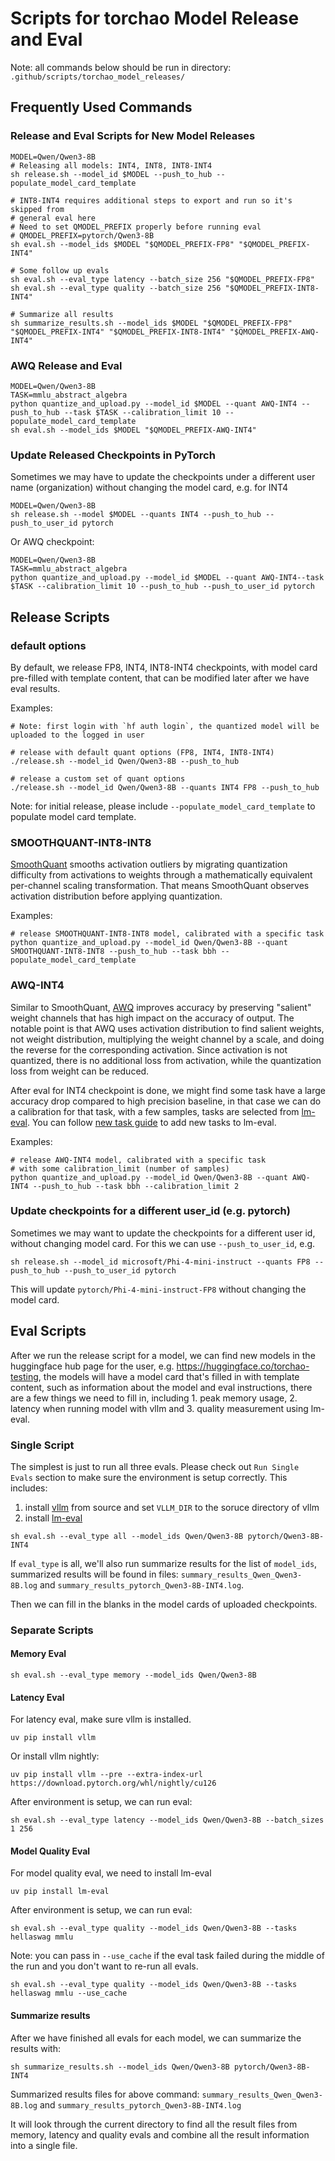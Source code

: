 # Scripts for torchao Model Release and Eval

Note: all commands below should be run in directory: `.github/scripts/torchao_model_releases/`

## Frequently Used Commands
### Release and Eval Scripts for New Model Releases
```
MODEL=Qwen/Qwen3-8B
# Releasing all models: INT4, INT8, INT8-INT4
sh release.sh --model_id $MODEL --push_to_hub --populate_model_card_template

# INT8-INT4 requires additional steps to export and run so it's skipped from
# general eval here
# Need to set QMODEL_PREFIX properly before running eval
# QMODEL_PREFIX=pytorch/Qwen3-8B
sh eval.sh --model_ids $MODEL "$QMODEL_PREFIX-FP8" "$QMODEL_PREFIX-INT4"

# Some follow up evals
sh eval.sh --eval_type latency --batch_size 256 "$QMODEL_PREFIX-FP8"
sh eval.sh --eval_type quality --batch_size 256 "$QMODEL_PREFIX-INT8-INT4"

# Summarize all results
sh summarize_results.sh --model_ids $MODEL "$QMODEL_PREFIX-FP8" "$QMODEL_PREFIX-INT4" "$QMODEL_PREFIX-INT8-INT4" "$QMODEL_PREFIX-AWQ-INT4"
```

### AWQ Release and Eval
```
MODEL=Qwen/Qwen3-8B
TASK=mmlu_abstract_algebra
python quantize_and_upload.py --model_id $MODEL --quant AWQ-INT4 --push_to_hub --task $TASK --calibration_limit 10 --populate_model_card_template
sh eval.sh --model_ids $MODEL "$QMODEL_PREFIX-AWQ-INT4"
```

### Update Released Checkpoints in PyTorch
Sometimes we may have to update the checkpoints under a different user name (organization) without changing the model card, e.g. for INT4
```
MODEL=Qwen/Qwen3-8B
sh release.sh --model $MODEL --quants INT4 --push_to_hub --push_to_user_id pytorch
```

Or AWQ checkpoint:
```
MODEL=Qwen/Qwen3-8B
TASK=mmlu_abstract_algebra
python quantize_and_upload.py --model_id $MODEL --quant AWQ-INT4--task $TASK --calibration_limit 10 --push_to_hub --push_to_user_id pytorch
```

## Release Scripts
### default options
By default, we release FP8, INT4, INT8-INT4 checkpoints, with model card pre-filled with template content, that can be modified later after we have eval results.

Examples:
```
# Note: first login with `hf auth login`, the quantized model will be uploaded to the logged in user

# release with default quant options (FP8, INT4, INT8-INT4)
./release.sh --model_id Qwen/Qwen3-8B --push_to_hub

# release a custom set of quant options
./release.sh --model_id Qwen/Qwen3-8B --quants INT4 FP8 --push_to_hub
```

Note: for initial release, please include `--populate_model_card_template` to populate model card template.

### SMOOTHQUANT-INT8-INT8
[SmoothQuant](https://arxiv.org/abs/2211.10438) smooths activation outliers by migrating quantization difficulty from activations to weights through a mathematically equivalent per-channel scaling transformation. That means SmoothQuant observes activation distribution before applying quantization.

Examples:
```
# release SMOOTHQUANT-INT8-INT8 model, calibrated with a specific task
python quantize_and_upload.py --model_id Qwen/Qwen3-8B --quant SMOOTHQUANT-INT8-INT8 --push_to_hub --task bbh --populate_model_card_template
```

### AWQ-INT4
Similar to SmoothQuant, [AWQ](https://arxiv.org/abs/2306.00978) improves accuracy by preserving "salient" weight channels that has high impact on the accuracy of output. The notable point is that AWQ uses activation distribution to find salient weights, not weight distribution, multiplying the weight channel by a scale, and doing the reverse for the corresponding activation. Since activation is not quantized, there is no additional loss from activation, while the quantization loss from weight can be reduced.

After eval for INT4 checkpoint is done, we might find some task have a large accuracy drop compared to high precision baseline, in that case we can do a calibration for that task, with a few samples, tasks are selected from [lm-eval](https://github.com/EleutherAI/lm-eval\uation-harness/blob/main/lm_eval/tasks/README.md). You can follow [new task guide](https://github.com/EleutherAI/lm-evaluation-harness/blob/main/docs/new_task_guide.md) to add new tasks to lm-eval.

Examples:
```
# release AWQ-INT4 model, calibrated with a specific task
# with some calibration_limit (number of samples)
python quantize_and_upload.py --model_id Qwen/Qwen3-8B --quant AWQ-INT4 --push_to_hub --task bbh --calibration_limit 2
```

### Update checkpoints for a different user_id (e.g. pytorch)
Sometimes we may want to update the checkpoints for a different user id, without changing model card. For this we can use `--push_to_user_id`, e.g.

```
sh release.sh --model_id microsoft/Phi-4-mini-instruct --quants FP8 --push_to_hub --push_to_user_id pytorch
```

This will update `pytorch/Phi-4-mini-instruct-FP8` without changing the model card.

## Eval Scripts
After we run the release script for a model, we can find new models in the huggingface hub page for the user, e.g. https://huggingface.co/torchao-testing, the models will have a model card that's filled in with template content, such as information about the model and eval instructions, there are a few things we need to fill in, including 1. peak memory usage, 2. latency when running model with vllm and 3. quality measurement using lm-eval.

### Single Script
The simplest is just to run all three evals. Please check out `Run Single Evals` section to make sure the environment is setup correctly. This includes:
1. install [vllm](https://github.com/vllm-project/vllm) from source and set `VLLM_DIR` to the soruce directory of vllm
2. install [lm-eval](https://github.com/EleutherAI/lm-evaluation-harness)

```
sh eval.sh --eval_type all --model_ids Qwen/Qwen3-8B pytorch/Qwen3-8B-INT4
```

If `eval_type` is all, we'll also run summarize results for the list of `model_ids`, summarized results will be found in files: `summary_results_Qwen_Qwen3-8B.log` and `summary_results_pytorch_Qwen3-8B-INT4.log`.

Then we can fill in the blanks in the model cards of uploaded checkpoints.

### Separate Scripts
#### Memory Eval
```
sh eval.sh --eval_type memory --model_ids Qwen/Qwen3-8B
```

#### Latency Eval
For latency eval, make sure vllm is installed.
```
uv pip install vllm
```

Or install vllm nightly:
```
uv pip install vllm --pre --extra-index-url https://download.pytorch.org/whl/nightly/cu126
```

After environment is setup, we can run eval:
```
sh eval.sh --eval_type latency --model_ids Qwen/Qwen3-8B --batch_sizes 1 256
```

#### Model Quality Eval
For model quality eval, we need to install lm-eval
```
uv pip install lm-eval
```
After environment is setup, we can run eval:
```
sh eval.sh --eval_type quality --model_ids Qwen/Qwen3-8B --tasks hellaswag mmlu
```

Note: you can pass in `--use_cache` if the eval task failed during the middle of the run
and you don't want to re-run all evals.
```
sh eval.sh --eval_type quality --model_ids Qwen/Qwen3-8B --tasks hellaswag mmlu --use_cache
```


#### Summarize results
After we have finished all evals for each model, we can summarize the results with:
```
sh summarize_results.sh --model_ids Qwen/Qwen3-8B pytorch/Qwen3-8B-INT4
```
Summarized results files for above command: `summary_results_Qwen_Qwen3-8B.log` and `summary_results_pytorch_Qwen3-8B-INT4.log`

It will look through the current directory to find all the result files from memory, latency and quality evals and combine all the result information into a single file.
